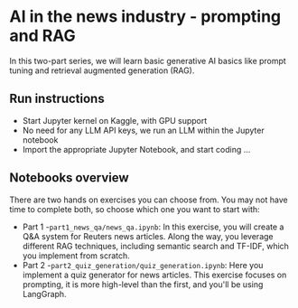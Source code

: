 # AI in the news industry - prompting and RAG

In this two-part series, we will learn basic generative AI basics like prompt tuning and retrieval
augmented generation (RAG).

## Run instructions

- Start Jupyter kernel on Kaggle, with GPU support
- No need for any LLM API keys, we run an LLM within the Jupyter notebook
- Import the appropriate Jupyter Notebook, and start coding ... 

## Notebooks overview
There are two hands on exercises you can choose from. You may not have
time to complete both, so choose which one you want to start with:

- Part 1 -`part1_news_qa/news_qa.ipynb`: In this exercise, you will create a Q&A system for Reuters news articles.
Along the way, you leverage different RAG techniques, including
semantic search and TF-IDF, which you implement from scratch.
- Part 2 -`part2_quiz_generation/quiz_generation.ipynb`: Here you implement a quiz generator for news articles.
This exercise focuses on prompting, it is more high-level than the first, and you'll be
using LangGraph.

